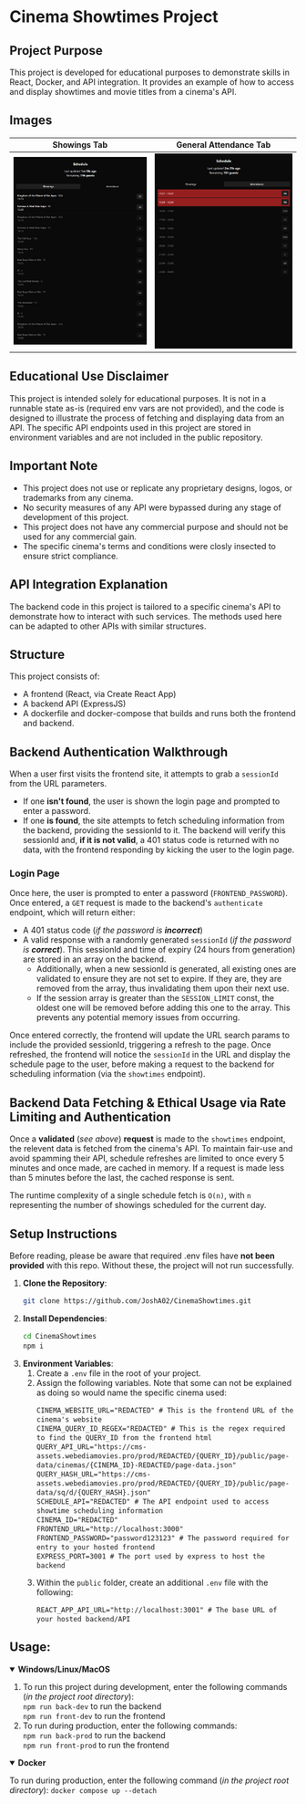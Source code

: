 # Cinema Showtimes Project

## Project Purpose
This project is developed for educational purposes to demonstrate skills in React, Docker, and API integration. It provides an example of how to access and display showtimes and movie titles from a cinema's API.

## Images
Showings Tab             |  General Attendance Tab
:-------------------------:|:-------------------------:
![A screenshot of the showings tab of the frontend, showing a chronological list of showtimes, including the movie name, rating, time of the showing, and the total number of guests booked for this showing.](/screenshots/frontend-showings.jpg "The showings tab.")  |  ![A screenshot of the attendance tab of the frontend, showing a chronological list of each hour's total number of guests, with the first list item representing the next hour.](/screenshots/frontend-attendance.jpg "The attendance tab.")

## Educational Use Disclaimer
This project is intended solely for educational purposes. It is not in a runnable state as-is (required env vars are not provided), and the code is designed to illustrate the process of fetching and displaying data from an API. The specific API endpoints used in this project are stored in environment variables and are not included in the public repository.

## Important Note
- This project does not use or replicate any proprietary designs, logos, or trademarks from any cinema.
- No security measures of any API were bypassed during any stage of development of this project.
- This project does not have any commercial purpose and should not be used for any commercial gain.
- The specific cinema's terms and conditions were closly insected to ensure strict compliance.

## API Integration Explanation
The backend code in this project is tailored to a specific cinema's API to demonstrate how to interact with such services. The methods used here can be adapted to other APIs with similar structures.

## Structure
This project consists of:
- A frontend (React, via Create React App)
- A backend API (ExpressJS)
- A dockerfile and docker-compose that builds and runs both the frontend and backend.

## Backend Authentication Walkthrough
When a user first visits the frontend site, it attempts to grab a `sessionId` from the URL parameters.
- If one **isn't found**, the user is shown the login page and prompted to enter a password.
- If one **is found**, the site attempts to fetch scheduling information from the backend, providing the sessionId to it. The backend will verify this sessionId and, **if it is not valid**, a 401 status code is returned with no data, with the frontend responding by kicking the user to the login page.
### Login Page
Once here, the user is prompted to enter a password (`FRONTEND_PASSWORD`). Once entered, a `GET` request is made to the backend's `authenticate` endpoint, which will return either:
- A 401 status code (*if the password is **incorrect***)
- A valid response with a randomly generated `sessionId` (*if the password is **correct***). This sessionId and time of expiry (24 hours from generation) are stored in an array on the backend.
    - Additionally, when a new sessionId is generated, all existing ones are validated to ensure they are not set to expire. If they are, they are removed from the array, thus invalidating them upon their next use.
    - If the session array is greater than the `SESSION_LIMIT` const, the oldest one will be removed before adding this one to the array. This prevents any potential memory issues from occurring.

Once entered correctly, the frontend will update the URL search params to include the provided sessionId, triggering a refresh to the page. Once refreshed, the frontend will notice the `sessionId` in the URL and display the schedule page to the user, before making a request to the backend for scheduling information (via the `showtimes` endpoint).

## Backend Data Fetching & Ethical Usage via Rate Limiting and Authentication
Once a **validated** (*see above*) **request** is made to the `showtimes` endpoint, the relevent data is fetched from the cinema's API. To maintain fair-use and avoid spamming their API, schedule refreshes are limited to once every 5 minutes and once made, are cached in memory. If a request is made less than 5 minutes before the last, the cached response is sent.

The runtime complexity of a single schedule fetch is `O(n)`, with `n` representing the number of showings scheduled for the current day.

## Setup Instructions
Before reading, please be aware that required .env files have **not been provided** with this repo. Without these, the project will not run successfully.
1. **Clone the Repository**:
    ```sh
    git clone https://github.com/JoshA02/CinemaShowtimes.git
    ```
2. **Install Dependencies**:
    ```sh
    cd CinemaShowtimes
    npm i
    ```
3. **Environment Variables**:
    1. Create a `.env` file in the root of your project.
    2. Assign the following variables. Note that some can not be explained as doing so would name the specific cinema used:
        ```
        CINEMA_WEBSITE_URL="REDACTED" # This is the frontend URL of the cinema's website
        CINEMA_QUERY_ID_REGEX="REDACTED" # This is the regex required to find the QUERY_ID from the frontend html
        QUERY_API_URL="https://cms-assets.webediamovies.pro/prod/REDACTED/{QUERY_ID}/public/page-data/cinemas/{CINEMA_ID}-REDACTED/page-data.json"
        QUERY_HASH_URL="https://cms-assets.webediamovies.pro/prod/REDACTED/{QUERY_ID}/public/page-data/sq/d/{QUERY_HASH}.json"
        SCHEDULE_API="REDACTED" # The API endpoint used to access showtime scheduling information
        CINEMA_ID="REDACTED"
        FRONTEND_URL="http://localhost:3000"
        FRONTEND_PASSWORD="password123123" # The password required for entry to your hosted frontend
        EXPRESS_PORT=3001 # The port used by express to host the backend
        ```
    3. Within the `public` folder, create an additional `.env` file with the following:
        ```
        REACT_APP_API_URL="http://localhost:3001" # The base URL of your hosted backend/API
        ```

## Usage:
<details open>
<summary><b>Windows/Linux/MacOS</b></summary>

<ol>
    <li>To run this project during development, enter the following commands (<i>in the project root directory</i>):</li>
        <code>npm run back-dev</code> to run the backend<br>
        <code>npm run front-dev</code> to run the frontend
    <li>To run during production, enter the following commands:</li>
        <code>npm run back-prod</code> to run the backend<br>
        <code>npm run front-prod</code> to run the frontend
</ol>

</details>
<details open>
<summary><b>Docker</b></summary>

To run during production, enter the following command (<i>in the project root directory</i>): <code>docker compose up --detach</code>
</details>


<br>
<br>